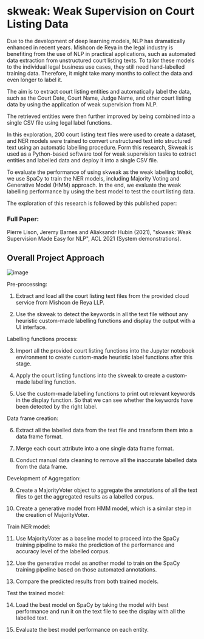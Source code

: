 # skweak: Weak Supervision on Court Listing Data
Due to the development of deep learning models, NLP has dramatically enhanced in recent years. Mishcon de Reya in the legal industry is benefiting from the use of NLP in practical applications, such as automated data extraction from unstructured court listing texts. To tailor these models to the individual legal business use cases, they still need hand-labelled training data. Therefore, it might take many months to collect the data and even longer to label it.

The aim is to extract court listing entities and automatically label the data, such as the Court Date, Court Name, Judge Name, and other court listing data by using the application of weak supervision from NLP. 

The retrieved entities were then further improved by being combined into a single CSV file using legal label functions. 

In this exploration, 200 court listing text files were used to create a dataset, and NER models were trained to convert unstructured text into structured text using an automatic labelling procedure. Form this research, Skweak is used as a Python-based software tool for weak supervision tasks to extract entities and labelled data and deploy it into a single CSV file.

To evaluate the performance of using skweak as the weak labelling toolkit, we use SpaCy to train the NER models, including Majority Voting and Generative Model (HMM) approach. In the end, we evaluate the weak labelling performance by using the best model to test the court listing data.

The exploration of this research is followed by this published paper: 
### Full Paper:
Pierre Lison, Jeremy Barnes and Aliaksandr Hubin (2021), "skweak: Weak Supervision Made Easy for NLP", ACL 2021 (System demonstrations).

## Overall Project Approach 

![image](https://user-images.githubusercontent.com/100432868/188026522-5d341dbb-f860-49c4-a57d-e64929f9264b.png)

Pre-processing:
1. Extract and load all the court listing text files from the provided cloud service from Mishcon de Reya LLP.

2. Use the skweak to detect the keywords in all the text file without any heuristic custom-made labelling functions and display the output with a UI interface.

Labelling functions process:

3. Import all the provided court listing functions into the Jupyter notebook environment to create custom-made heuristic label functions after this stage.

4. Apply the court listing functions into the skweak to create a custom-made labelling function.

5. Use the custom-made labelling functions to print out relevant keywords in the display function. So that we can see whether the keywords have been detected by the right label.

Data frame creation:

6. Extract all the labelled data from the text file and transform them into a data frame format.

7. Merge each court attribute into a one single data frame format.

8. Conduct manual data cleaning to remove all the inaccurate labelled data from the data frame.

Development of Aggregation:

9. Create a MajorityVoter object to aggregate the annotations of all the text files to get the aggregated results as a labelled corpus.

10. Create a generative model from HMM model, which is a similar step in the creation of MajorityVoter.

Train NER model:

11. Use MajorityVoter as a baseline model to proceed into the SpaCy training pipeline to make the prediction of the performance and accuracy level of the labelled corpus.

12. Use the generative model as another model to train on the SpaCy training pipeline based on those automated annotations.

13. Compare the predicted results from both trained models.

Test the trained model:

14. Load the best model on SpaCy by taking the model with best performance and run it on the text file to see the display with all the labelled text.

15. Evaluate the best model performance on each entity.

